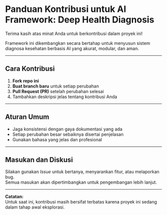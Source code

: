 # Panduan Kontribusi untuk AI Framework: Deep Health Diagnosis

Terima kasih atas minat Anda untuk berkontribusi dalam proyek ini!

Framework ini dikembangkan secara bertahap untuk menyusun sistem diagnosa kesehatan berbasis AI yang akurat, modular, dan aman.

---

## Cara Kontribusi

1. **Fork repo ini**
2. **Buat branch baru** untuk setiap perubahan
3. **Pull Request (PR)** setelah perubahan selesai
4. Tambahkan deskripsi jelas tentang kontribusi Anda

---

## Aturan Umum

- Jaga konsistensi dengan gaya dokumentasi yang ada
- Setiap perubahan besar sebaiknya disertai penjelasan
- Gunakan bahasa yang jelas dan profesional

---

## Masukan dan Diskusi

Silakan gunakan *Issue* untuk bertanya, menyarankan fitur, atau melaporkan bug.  
Semua masukan akan dipertimbangkan untuk pengembangan lebih lanjut.

---

**Catatan:**  
Untuk saat ini, kontribusi masih bersifat terbatas karena proyek ini sedang dalam tahap awal eksplorasi.